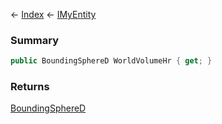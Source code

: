 ← [Index](Api-Index) ← [IMyEntity](VRage.Game.ModAPI.Ingame.IMyEntity)

### Summary

```csharp
public BoundingSphereD WorldVolumeHr { get; }
```

### Returns

[BoundingSphereD](VRageMath.BoundingSphereD)

